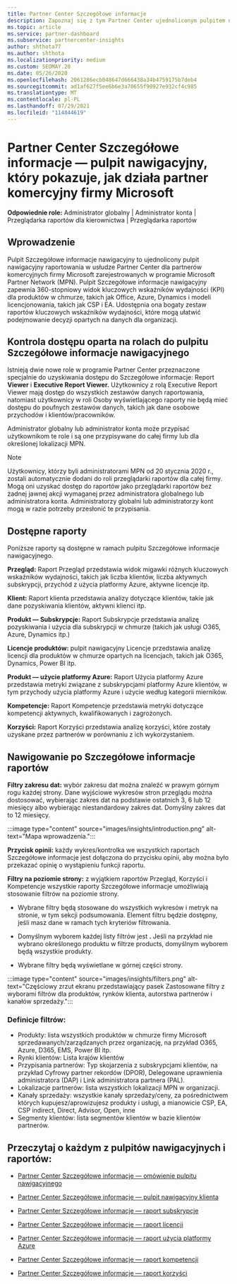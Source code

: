 ```yaml
---
title: Partner Center Szczegółowe informacje
description: Zapoznaj się z tym Partner Center ujednoliconym pulpitem nawigacyjnym raportowania. Zobacz, jak radzisz sobie z wskaźnikami KPI dla sprzedaży i wdrażania, rozwoju klientów i nie tylko.
ms.topic: article
ms.service: partner-dashboard
ms.subservice: partnercenter-insights
author: shthota77
ms.author: shthota
ms.localizationpriority: medium
ms.custom: SEOMAY.20
ms.date: 05/26/2020
ms.openlocfilehash: 2061286ecb048647d666438a34b4759175b7deb4
ms.sourcegitcommit: ad1af627f5ee6b6e3a70655f90927e932cf4c985
ms.translationtype: MT
ms.contentlocale: pl-PL
ms.lasthandoff: 07/29/2021
ms.locfileid: "114844619"
---
```

# <a name="partner-center-insights---a-dashboard-that-shows-how-a-microsoft-commercial-partner-is-doing"></a>Partner Center Szczegółowe informacje — pulpit nawigacyjny, który pokazuje, jak działa partner komercyjny firmy Microsoft

**Odpowiednie role:** Administrator globalny | Administrator konta | Przeglądarka raportów dla kierownictwa | Przeglądarka raportów

## <a name="introduction"></a>Wprowadzenie

Pulpit Szczegółowe informacje nawigacyjny to ujednolicony pulpit nawigacyjny raportowania w usłudze Partner Center dla partnerów komercyjnych firmy Microsoft zarejestrowanych w programie Microsoft Partner Network (MPN). Pulpit Szczegółowe informacje nawigacyjny zapewnia 360-stopniowy widok kluczowych wskaźników wydajności (KPI) dla produktów w chmurze, takich jak Office, Azure, Dynamics i modeli licencjonowania, takich jak CSP i EA. Udostępnia ona bogaty zestaw raportów kluczowych wskaźników wydajności, które mogą ułatwić podejmowanie decyzji opartych na danych dla organizacji. 

## <a name="role-based-access-control-to-the-insights-dashboard"></a>Kontrola dostępu oparta na rolach do pulpitu Szczegółowe informacje nawigacyjnego

Istnieją dwie nowe role w programie Partner Center przeznaczone specjalnie do uzyskiwania dostępu do Szczegółowe informacje: Report **Viewer** i **Executive Report Viewer.** Użytkownicy z rolą Executive Report Viewer mają dostęp do wszystkich zestawów danych raportowania, natomiast użytkownicy w roli Osoby wyświetlającego raporty nie będą mieć dostępu do poufnych zestawów danych, takich jak dane osobowe przychodów i klientów/pracowników. 

Administrator globalny lub administrator konta może przypisać użytkownikom te role i są one przypisywane do całej firmy lub dla określonej lokalizacji MPN.  

>[!Note] 
>Użytkownicy, którzy byli administratorami MPN od 20 stycznia 2020 r., zostali automatycznie dodani do roli przeglądarki raportów dla całej firmy. Mogą oni uzyskać dostęp do raportów jako przeglądarki raportów bez żadnej jawnej akcji wymaganej przez administratora globalnego lub administratora konta. Administratorzy globalni lub administratorzy kont mogą w razie potrzeby przesłonić te przypisania. 

## <a name="reports-available"></a>Dostępne raporty

Poniższe raporty są dostępne w ramach pulpitu Szczegółowe informacje nawigacyjnego.

**Przegląd:** Raport Przegląd przedstawia widok migawki różnych kluczowych wskaźników wydajności, takich jak liczba klientów, liczba aktywnych subskrypcji, przychód z użycia platformy Azure, aktywne licencje itp.

**Klient:** Raport klienta przedstawia analizy dotyczące klientów, takie jak dane pozyskiwania klientów, aktywni klienci itp.

**Produkt — Subskrypcje:** Raport Subskrypcje przedstawia analizę pozyskiwania i użycia dla subskrypcji w chmurze (takich jak usługi O365, Azure, Dynamics itp.)

**Licencje produktów:** pulpit nawigacyjny Licencje przedstawia analizę licencji dla produktów w chmurze opartych na licencjach, takich jak O365, Dynamics, Power BI itp.

**Produkt — użycie platformy Azure:** Raport Użycia platformy Azure przedstawia metryki związane z subskrypcjami platformy Azure klientów, w tym przychody użycia platformy Azure i użycie według kategorii mierników.

**Kompetencje:** Raport Kompetencje przedstawia metryki dotyczące kompetencji aktywnych, kwalifikowanych i zagrożonych.

**Korzyści:** Raport Korzyści przedstawia analizę korzyści, które zostały uzyskane przez partnerów w porównaniu z ich wykorzystaniem.

## <a name="navigating-the-insights-reports"></a>Nawigowanie po Szczegółowe informacje raportów

**Filtry zakresu dat:** wybór zakresu dat można znaleźć w prawym górnym rogu każdej strony. Dane wyjściowe wykresów stron przeglądu można dostosować, wybierając zakres dat na podstawie ostatnich 3, 6 lub 12 miesięcy albo wybierając niestandardowy zakres dat. Domyślny zakres dat to 12 miesięcy. 

:::image type="content" source="images/insights/introduction.png" alt-text="Mapa wprowadzenia.":::

**Przycisk opinii:** każdy wykres/kontrolka we wszystkich raportach Szczegółowe informacje jest dołączona do przycisku opinii, aby można było przekazać opinię o wystąpieniu funkcji raportu. 

 
**Filtry na poziomie strony:** z wyjątkiem raportów Przegląd, Korzyści i Kompetencje wszystkie raporty Szczegółowe informacje umożliwiają stosowanie filtrów na poziomie strony. 

- Wybrane filtry będą stosowane do wszystkich wykresów i metryk na stronie, w tym sekcji podsumowania. Element filtru będzie dostępny, jeśli masz dane w ramach tych kryteriów filtrowania. 

- Domyślnym wyborem każdej listy filtrów jest **.** Jeśli na przykład nie wybrano określonego produktu w filtrze products, domyślnym wyborem będą wszystkie produkty.

- Wybrane filtry będą wyświetlane w górnej części strony. 

:::image type="content" source="images/insights/filters.png" alt-text="Częściowy zrzut ekranu przedstawiający pasek Zastosowane filtry z wyborami filtrów dla produktów, rynków klienta, autorstwa partnerów i kanałów sprzedaży.":::

### <a name="filters-definitions"></a>Definicje filtrów:

- Produkty: lista wszystkich produktów w chmurze firmy Microsoft sprzedawanych/zarządzanych przez organizację, na przykład O365, Azure, D365, EMS, Power BI itp.
- Rynki klientów: Lista krajów klientów
- Przypisania partnerów: Typ skojarzenia z subskrypcjami klientów, na przykład Cyfrowy partner rekordów (DPOR), Delegowane uprawnienia administratora (DAP) i Link administratora partnera (PAL). 
- Lokalizacje partnerów: lista wszystkich lokalizacji MPN w organizacji.
- Kanały sprzedaży: wszystkie kanały sprzedaży/ceny, za pośrednictwem których kupujesz/aprowizujesz produkty i usługi, a mianowicie CSP, EA, CSP indirect, Direct, Advisor, Open, inne
- Segmenty klientów: lista segmentów klientów w bazie klientów partnerów.

## <a name="read-about-each-of-the-dashboards-and-reports"></a>Przeczytaj o każdym z pulpitów nawigacyjnych i raportów:

- [Partner Center Szczegółowe informacje — omówienie pulpitu nawigacyjnego](insights-overview-report.md)

- [Partner Center Szczegółowe informacje — pulpit nawigacyjny klienta](insights-customer-report.md)

- [Partner Center Szczegółowe informacje — raport subskrypcje](insights-product-subscriptions-report.md)

- [Partner Center Szczegółowe informacje — raport licencji](insights-product-licenses-report.md)

- [Partner Center Szczegółowe informacje — raport użycia platformy Azure](insights-azure-usage-report.md)

- [Partner Center Szczegółowe informacje — raport kompetencji](insights-competencies-report.md)

- [Partner Center Szczegółowe informacje — raport korzyści](insights-benefits-report.md)
